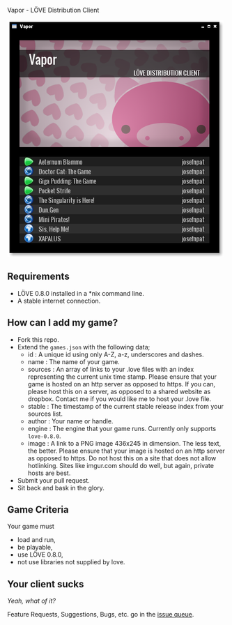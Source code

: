 Vapor - LÖVE Distribution Client

![Screenshot](screenshot.png)

## Requirements

* LÖVE 0.8.0 installed in a *nix command line.
* A stable internet connection.

## How can I add my game?

* Fork this repo.
* Extend the `games.json` with the following data;
    * id :      A unique id using only A-Z, a-z, underscores and dashes.
    * name :    The name of your game.
    * sources : An array of links to your .love files with an index representing the current unix time stamp.
                Please ensure that your game is hosted on an http server as opposed to https.
                If you can, please host this on a server, as opposed to a shared website as dropbox.
                Contact me if you would like me to host your .love file.
    * stable :  The timestamp of the current stable release index from your sources list.
    * author :  Your name or handle.
    * engine :  The engine that your game runs. Currently only supports `love-0.8.0`.
    * image :   A link to a PNG image 436x245 in dimension. The less text, the better.
                Please ensure that your image is hosted on an http server as opposed to https.
                Do not host this on a site that does not allow hotlinking.
                Sites like imgur.com should do well, but again, private hosts are best.
* Submit your pull request.
* Sit back and bask in the glory.

## Game Criteria

Your game must
* load and run,
* be playable,
* use LÖVE 0.8.0,
* not use libraries not supplied by love.

## Your client sucks

_Yeah, what of it?_

Feature Requests, Suggestions, Bugs, etc. go in the [issue queue](https://github.com/josefnpat/vapor/issues).
